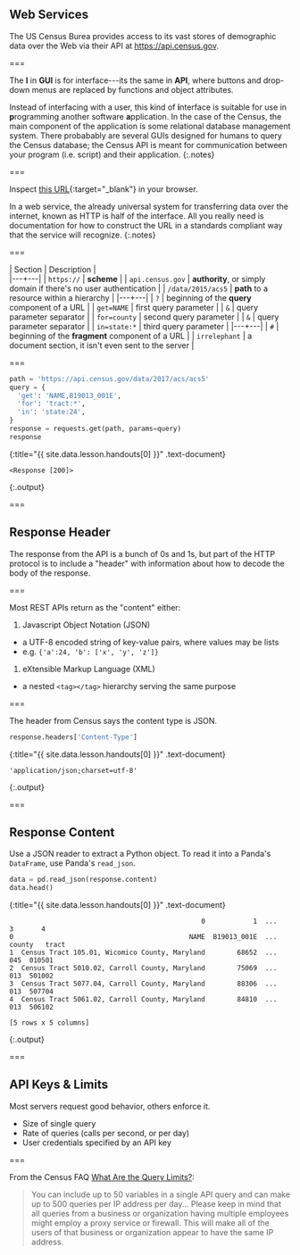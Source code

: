 ---
---

## Web Services

The US Census Burea provides access to its vast stores of demographic
data over the Web via their API at <https://api.census.gov>.

===

The **I** in **GUI** is for interface---its the same in **API**, where buttons
and drop-down menus are replaced by functions and object attributes.

Instead of interfacing with a user, this kind of **i**nterface is suitable for
use in **p**rogramming another software **a**pplication. In the case of the
Census, the main component of the application is some relational database
management system. There probabably are several GUIs designed for humans to
query the Census database; the Census API is meant for communication between
your program (i.e. script) and their application.
{:.notes}

===

Inspect [this URL](https://api.census.gov/data/2015/acs5?get=NAME&for=county&in=state:24#irrelephant){:target="_blank"} in your browser.

In a web service, the already universal system for
transferring data over the internet, known as HTTP is half of the
interface. All you really need is documentation for how to construct
the URL in a standards compliant way that the service will recognize.
{:.notes}

===

| Section | Description |  
|---+---|
| `https://`        | **scheme** |
| `api.census.gov`  | **authority**, or simply domain if there's no user authentication |
| `/data/2015/acs5` | **path** to a resource within a hierarchy |
|---+---|
| `?`          | beginning of the **query** component of a URL |
| `get=NAME`   | first query parameter |
| `&`          | query parameter separator |
| `for=county` | second query parameter |
| `&`          | query parameter separator |
| `in=state:*` | third query parameter |
|---+---|
| `#`          | beginning of the **fragment** component of a URL |
| `irrelephant` | a document section, it isn't even sent to the server |

===



~~~python
path = 'https://api.census.gov/data/2017/acs/acs5'
query = {
  'get': 'NAME,B19013_001E',
  'for': 'tract:*',
  'in': 'state:24',
}
response = requests.get(path, params=query)
response
~~~
{:title="{{ site.data.lesson.handouts[0] }}" .text-document}


~~~
<Response [200]>
~~~
{:.output}


===

## Response Header

The response from the API is a bunch of 0s and 1s, but part of the
HTTP protocol is to include a "header" with information about how
to decode the body of the response.

===

Most REST APIs return as the "content" either:

1. Javascript Object Notation (JSON)
  - a UTF-8 encoded string of key-value pairs, where values may be lists
  - e.g. `{'a':24, 'b': ['x', 'y', 'z']}`
1. eXtensible Markup Language (XML)
  - a nested `<tag></tag>` hierarchy serving the same purpose

===

The header from Census says the content type is JSON.



~~~python
response.headers['Content-Type']
~~~
{:title="{{ site.data.lesson.handouts[0] }}" .text-document}


~~~
'application/json;charset=utf-8'
~~~
{:.output}


===

## Response Content

Use a JSON reader to extract a Python object. To read it into
a Panda's `DataFrame`, use Panda's `read_json`.



~~~python
data = pd.read_json(response.content)
data.head()
~~~
{:title="{{ site.data.lesson.handouts[0] }}" .text-document}


~~~
                                                0            1  ...       3       4
0                                            NAME  B19013_001E  ...  county   tract
1  Census Tract 105.01, Wicomico County, Maryland        68652  ...     045  010501
2  Census Tract 5010.02, Carroll County, Maryland        75069  ...     013  501002
3  Census Tract 5077.04, Carroll County, Maryland        88306  ...     013  507704
4  Census Tract 5061.02, Carroll County, Maryland        84810  ...     013  506102

[5 rows x 5 columns]
~~~
{:.output}


===

## API Keys & Limits

Most servers request good behavior, others enforce it.

- Size of single query
- Rate of queries (calls per second, or per day)
- User credentials specified by an API key

===

From the Census FAQ [What Are the Query Limits?](https://www.census.gov/data/developers/guidance/api-user-guide.Query_Components.html):

>You can include up to 50 variables in a single API query and can make
>up to 500 queries per IP address per day...  Please keep in mind that
>all queries from a business or organization having multiple employees
>might employ a proxy service or firewall. This will make all of the
>users of that business or organization appear to have the same IP
>address.

